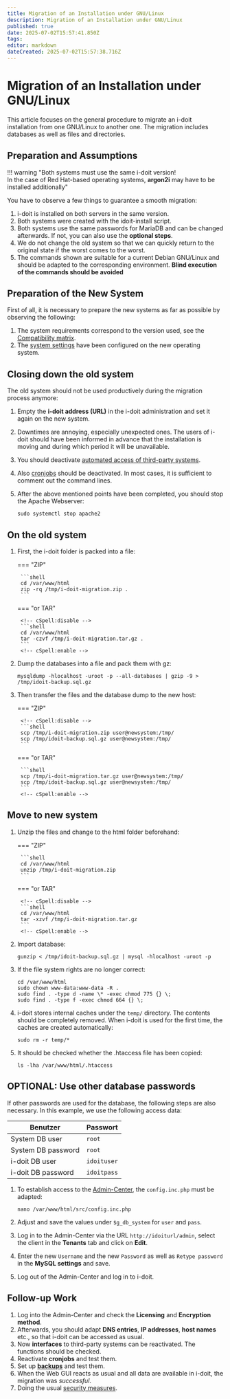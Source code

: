 ```yaml
---
title: Migration of an Installation under GNU/Linux
description: Migration of an Installation under GNU/Linux
published: true
date: 2025-07-02T15:57:41.850Z
tags: 
editor: markdown
dateCreated: 2025-07-02T15:57:38.716Z
---
```


# Migration of an Installation under GNU/Linux

This article focuses on the general procedure to migrate an i-doit installation from one GNU/Linux to another one. The migration includes databases as well as files and directories.

## Preparation and Assumptions

!!! warning "Both systems must use the same i-doit version!<br>In the case of Red Hat-based operating systems, **argon2i** may have to be installed additionally"

You have to observe a few things to guarantee a smooth migration:

1. i-doit is installed on both servers in the same version.
2. Both systems were created with the idoit-install script.
3. Both systems use the same passwords for MariaDB and can be changed afterwards. If not, you can also use the **optional steps**.
4. We do not change the old system so that we can quickly return to the original state if the worst comes to the worst.
5. The commands shown are suitable for a current Debian GNU/Linux and should be adapted to the corresponding environment. **Blind execution of the commands should be avoided**

## Preparation of the New System

First of all, it is necessary to prepare the new systems as far as possible by observing the following:

1. The system requirements correspond to the version used, see the [Compatibility matrix](../installation/system-requirements.md#compatibility-matrix).
2. The [system settings](../installation/manual-installation/system-settings.md) have been configured on the new operating system.

## Closing down the old system

The old system should not be used productively during the migration process anymore:

1. Empty the **i-doit address (URL)** in the i-doit administration and set it again on the new system.
2. Downtimes are annoying, especially unexpected ones. The users of i-doit should have been informed in advance that the installation is moving and during which period it will be unavailable.
3. You should deactivate [automated access of third-party systems](../automation-and-integration/index.md).
4. Also [cronjobs](../automation-and-integration/cli/index.md) should be deactivated. In most cases, it is sufficient to comment out the command lines.
5. After the above mentioned points have been completed, you should stop the Apache Webserver:

    ```shell
    sudo systemctl stop apache2
    ```

## On the old system

<div class="steps" markdown>

1. First, the i-doit folder is packed into a file:

    === "ZIP"

        ```shell
        cd /var/www/html
        zip -rq /tmp/i-doit-migration.zip .
        ```

    === "or TAR"

        <!-- cSpell:disable -->
        ```shell
        cd /var/www/html
        tar -czvf /tmp/i-doit-migration.tar.gz .
        ```
        <!-- cSpell:enable -->

2. Dump the databases into a file and pack them with gz:

    <!-- cSpell:disable -->
    ```shell
    mysqldump -hlocalhost -uroot -p --all-databases | gzip -9 > /tmp/idoit-backup.sql.gz
    ```
    <!-- cSpell:enable -->

3. Then transfer the files and the database dump to the new host:

    === "ZIP"

        <!-- cSpell:disable -->
        ```shell
        scp /tmp/i-doit-migration.zip user@newsystem:/tmp/
        scp /tmp/idoit-backup.sql.gz user@newsystem:/tmp/
        ```

    === "or TAR"

        ```shell
        scp /tmp/i-doit-migration.tar.gz user@newsystem:/tmp/
        scp /tmp/idoit-backup.sql.gz user@newsystem:/tmp/
        ```
        <!-- cSpell:enable -->

</div>

## Move to new system

<div class="steps" markdown>

1. Unzip the files and change to the html folder beforehand:

    === "ZIP"

        ```shell
        cd /var/www/html
        unzip /tmp/i-doit-migration.zip
        ```

    === "or TAR"

        <!-- cSpell:disable -->
        ```shell
        cd /var/www/html
        tar -xzvf /tmp/i-doit-migration.tar.gz
        ```
        <!-- cSpell:enable -->

2. Import database:

    <!-- cSpell:disable -->
    ```shell
    gunzip < /tmp/idoit-backup.sql.gz | mysql -hlocalhost -uroot -p
    ```
    <!-- cSpell:enable -->

3. If the file system rights are no longer correct:

    ```shell
    cd /var/www/html
    sudo chown www-data:www-data -R .
    sudo find . -type d -name \* -exec chmod 775 {} \;
    sudo find . -type f -exec chmod 664 {} \;
    ```

4. i-doit stores internal caches under the `temp/` directory. The contents should be completely removed. When i-doit is used for the first time, the caches are created automatically:

    ```shell
    sudo rm -r temp/*
    ```

5. It should be checked whether the .htaccess file has been copied:

    ```shell
    ls -lha /var/www/html/.htaccess
    ```

</div>

## OPTIONAL: Use other database passwords

If other passwords are used for the database, the following steps are also necessary. In this example, we use the following access data:
<!-- cSpell:disable -->
| Benutzer           | Passwort    |
| ------------------ | ----------- |
| System DB user     | `root`      |
| System DB password | `root`      |
| i-doit DB user     | `idoituser` |
| i-doit DB password | `idoitpass` |
<!-- cSpell:enable -->
<div class="steps" markdown>

1. To establish access to the [Admin-Center](../system-administration/admin-center.md), the `config.inc.php` must be adapted:

    ```shell
    nano /var/www/html/src/config.inc.php
    ```

2. Adjust and save the values under `$g_db_system` for `user` and `pass`.
3. Log in to the Admin-Center via the URL `http://idoiturl/admin`, select the client in the **Tenants** tab and click on **Edit**.
4. Enter the new `Username` and the new `Password` as well as `Retype password` in the **MySQL settings** and save.
5. Log out of the Admin-Center and log in to i-doit.

</div>

## Follow-up Work

1. Log into the Admin-Center and check the **Licensing** and **Encryption method**.
2. Afterwards, you should adapt **DNS entries**, **IP addresses**, **host names** etc., so that i-doit can be accessed as usual.
3. Now **interfaces** to third-party systems can be reactivated. The functions should be checked.
4. Reactivate **cronjobs** and test them.
5. Set up [**backups**](../maintenance-and-operation/backup-and-recovery/index.md) and test them.
6. When the Web GUI reacts as usual and all data are available in i-doit, the migration was *successful*.
7. Doing the usual [security measures](../maintenance-and-operation/security-and-protection.md).
